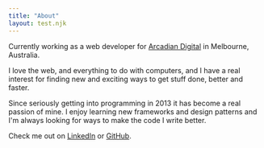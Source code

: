 ```yaml
---
title: "About"
layout: test.njk
---
```


Currently working as a web developer for [Arcadian Digital](//arcadiandigital.com.au/) in Melbourne, Australia.

I love the web, and everything to do with computers, and I have a real interest for finding new and exciting ways to get stuff done, better and faster.

Since seriously getting into programming in 2013 it has become a real passion of mine. I enjoy learning new frameworks and design patterns and I'm always looking for ways to make the code I write better.

Check me out on [LinkedIn](https://www.linkedin.com/in/sean-r-gilmore/) or [GitHub](https://github.com/SeanG7).